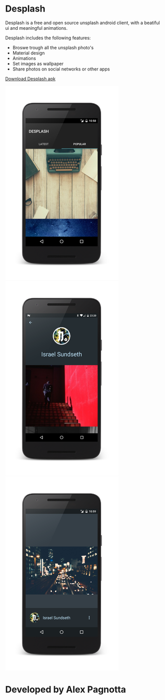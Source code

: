 # Desplash

Desplash is a free and open source unsplash android client, with a beatiful ui and meaningful animations.

Desplash includes the following features:
* Broswe trough all the unsplash photo's
* Material design
* Animations
* Set images as wallpaper
* Share photos on social networks or other apps

[Download Desplash apk](https://github.com/AlexPagnotta/Desplash/raw/master/Desplash.apk)

<img src="Desplash-Images/3.png" width="360" heigth="640">
<img src="Desplash-Images/1.png" width="360" heigth="640">
<img src="Desplash-Images/2.png" width="360" heigth="640">

# Developed by Alex Pagnotta
